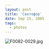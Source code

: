```yaml
---
layout: post
title: 'Светофор'
date: Sep 15, 2005
tags:
  - photos
---
```




![F0082-0029.jpg](upload://F0082-0029.jpg)


